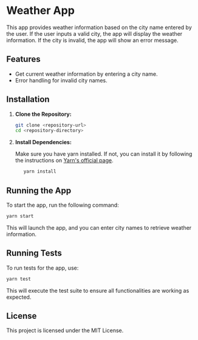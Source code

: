 # Weather App

This app provides weather information based on the city name entered by the user. If the user inputs a valid city, the app will display the weather information. If the city is invalid, the app will show an error message.

## Features

- Get current weather information by entering a city name.
- Error handling for invalid city names.

## Installation

1. **Clone the Repository:**

   ```bash
   git clone <repository-url>
   cd <repository-directory>
   ```

2. **Install Dependencies:**

   Make sure you have yarn installed. If not, you can install it by following the instructions on [Yarn's official page](https://yarnpkg.com/getting-started/install).

   ```bash
      yarn install
   ```

## Running the App

To start the app, run the following command:

```bash
yarn start
```

This will launch the app, and you can enter city names to retrieve weather information.

## Running Tests

To run tests for the app, use:

```bash
yarn test
```

This will execute the test suite to ensure all functionalities are working as expected.

## License

This project is licensed under the MIT License.
